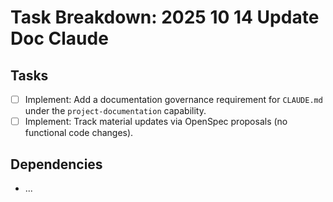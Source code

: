 # Task Breakdown: 2025 10 14 Update Doc Claude

## Tasks

- [ ] Implement: Add a documentation governance requirement for `CLAUDE.md` under the `project-documentation` capability.
- [ ] Implement: Track material updates via OpenSpec proposals (no functional code changes).

## Dependencies

- ...
